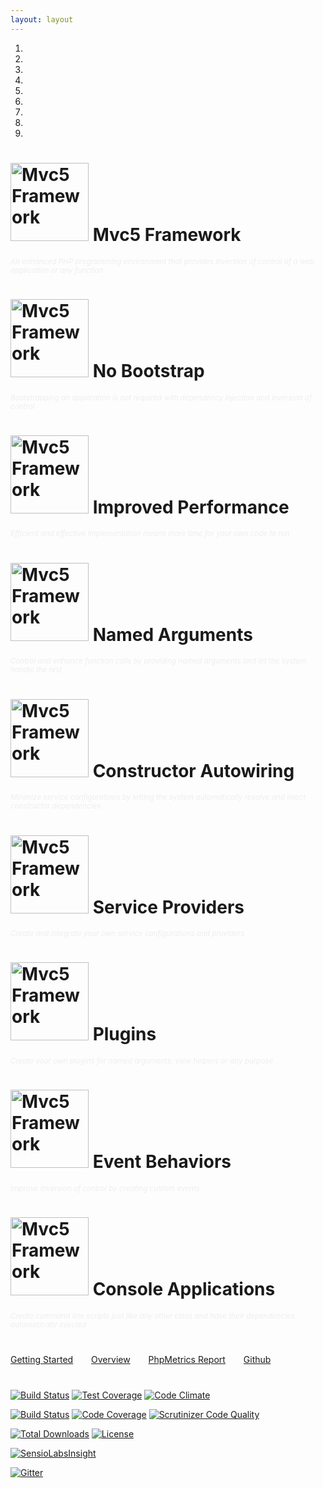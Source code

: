 ```yaml
---
layout: layout
---
```

<div class="page-masthead container-fluid">
    <div class="container">
        <div id="carousel-example-generic" class="carousel slide" data-ride="carousel">
          <!-- Indicators -->
          <ol class="carousel-indicators">
            <li data-target="#carousel-example-generic" data-slide-to="0" class="active"></li>
            <li data-target="#carousel-example-generic" data-slide-to="1"></li>
            <li data-target="#carousel-example-generic" data-slide-to="2"></li>
            <li data-target="#carousel-example-generic" data-slide-to="3"></li>
            <li data-target="#carousel-example-generic" data-slide-to="4"></li>
            <li data-target="#carousel-example-generic" data-slide-to="5"></li>
            <li data-target="#carousel-example-generic" data-slide-to="6"></li>
            <li data-target="#carousel-example-generic" data-slide-to="7"></li>
            <li data-target="#carousel-example-generic" data-slide-to="8"></li>
          </ol>        
          <!-- Wrapper for slides -->
          <div class="carousel-inner" role="listbox">
                <div class="item active">
                    <h1 class="page-title">
                        <img src="{{ site.baseUrl }}/images/mvc5.png" width="125" height="125" title="Mvc5 Framework">
                        Mvc5 Framework
                    </h1>
                    <small style="font-style:italic;color:#eee;">An enhanced PHP programming environment that provides inversion of control of a web application or any function</small>
                </div>
                <div class="item">
                    <h1 class="page-title">
                        <img src="{{ site.baseUrl }}/images/mvc5.png" width="125" height="125" title="Mvc5 Framework">
                        No Bootstrap
                    </h1>
                    <small style="font-style:italic;color:#eee;">Bootstrapping an application is not required with dependency injection and inversion of control</small>
                </div>
                <div class="item">
                    <h1 class="page-title">
                        <img src="{{ site.baseUrl }}/images/mvc5.png" width="125" height="125" title="Mvc5 Framework">
                        Improved Performance
                    </h1>
                    <small style="font-style:italic;color:#eee;">Efficient and effective implementation means more time for your own code to run</small>
                </div>
                <div class="item">
                    <h1 class="page-title">
                        <img src="{{ site.baseUrl }}/images/mvc5.png" width="125" height="125" title="Mvc5 Framework">
                        Named Arguments
                    </h1>
                    <small style="font-style:italic;color:#eee;">Control and enhance function calls by providing named arguments and let the system handle the rest</small>
                </div>
                <div class="item">
                    <h1 class="page-title">
                        <img src="{{ site.baseUrl }}/images/mvc5.png" width="125" height="125" title="Mvc5 Framework">
                        Constructor Autowiring
                    </h1>
                    <small style="font-style:italic;color:#eee;">Minimize service configurations by letting the system automatically resolve and inject constructor dependencies</small>
                </div>
                <div class="item">
                    <h1 class="page-title">
                        <img src="{{ site.baseUrl }}/images/mvc5.png" width="125" height="125" title="Mvc5 Framework">
                        Service Providers
                    </h1>
                    <small style="font-style:italic;color:#eee;">Create and integrate your own service configurations and providers</small>
                </div>
                <div class="item">
                    <h1 class="page-title">
                        <img src="{{ site.baseUrl }}/images/mvc5.png" width="125" height="125" title="Mvc5 Framework">
                        Plugins
                    </h1>
                    <small style="font-style:italic;color:#eee;">Create your own plugins for named arguments, view helpers or any purpose</small>
                </div>
                <div class="item">
                    <h1 class="page-title">
                        <img src="{{ site.baseUrl }}/images/mvc5.png" width="125" height="125" title="Mvc5 Framework">
                        Event Behaviors
                    </h1>
                    <small style="font-style:italic;color:#eee;">Improve inversion of control by creating custom events</small>
                </div>
                <div class="item">
                    <h1 class="page-title">
                        <img src="{{ site.baseUrl }}/images/mvc5.png" width="125" height="125" title="Mvc5 Framework">
                        Console Applications
                    </h1>
                    <small style="font-style:italic;color:#eee;">Create command line scripts just like any other class and have their dependencies automatically injected</small>
                </div>                
          </div>
        </div>
    </div>
</div>
<div class="container">
    <div class="row" style="margin-top:40px;">
        <div class="col-md-offset-3">
            <a class="btn btn-default btn-lg" style="margin-right:25px;margin-bottom:8px;" href="/getting-started" role="button"><span class="glyphicon glyphicon-send"></span> Getting Started</a>            
            <a class="btn btn-default btn-lg" style="margin-right:25px;margin-bottom:8px;" href="/overview" role="button"><span class="glyphicon glyphicon-book"></span> Overview</a>            
            <a class="btn btn-default btn-lg" style="margin-right:25px;margin-bottom:8px;" href="/phpmetrics"><span class="glyphicon glyphicon-dashboard"></span> PhpMetrics Report</a>
            <a class="btn btn-default btn-lg" style="margin-right:25px;margin-bottom:8px;" href="https://github.com/mvc5" role="button"><span class="glyphicon glyphicon-hand-right"></span> Github</a>
        </div>
    </div>
    <div class="row" style="margin-top:40px;">
        <div class="col-md-offset-4">
        <p>
            <a href="https://travis-ci.org/mvc5/framework"><img src="https://api.travis-ci.org/mvc5/application.svg" alt="Build Status" /></a>
            <a href="https://codeclimate.com/github/mvc5/framework"><img src="https://codeclimate.com/github/mvc5/framework/badges/coverage.svg" alt="Test Coverage" /></a>
            <a href="https://codeclimate.com/github/mvc5/framework"><img src="https://codeclimate.com/github/mvc5/framework/badges/gpa.svg" alt="Code Climate" /></a>
        </p>
        <p>
            <a href="https://scrutinizer-ci.com/g/mvc5/framework/build-status/master"><img src="https://scrutinizer-ci.com/g/mvc5/framework/badges/build.png?b=master" alt="Build Status" /></a>
            <a href="https://scrutinizer-ci.com/g/mvc5/framework/?branch=master"><img src="https://scrutinizer-ci.com/g/mvc5/framework/badges/coverage.png?b=master" alt="Code Coverage" /></a>
            <a href="https://scrutinizer-ci.com/g/mvc5/framework/?branch=master"><img src="https://scrutinizer-ci.com/g/mvc5/framework/badges/quality-score.png?b=master" alt="Scrutinizer Code Quality" /></a>
        </p>
        <p>
            <a href="https://packagist.org/packages/mvc5/framework"><img src="https://poser.pugx.org/mvc5/framework/downloads" alt="Total Downloads" /></a>
            <a href="https://packagist.org/packages/mvc5/framework"><img src="https://poser.pugx.org/mvc5/framework/license" alt="License" /></a>
        </p>
        <p><a href="https://insight.sensiolabs.com/projects/6a19e4e3-e771-46e3-9f10-fe1c06837f43"><img src="https://insight.sensiolabs.com/projects/6a19e4e3-e771-46e3-9f10-fe1c06837f43/big.png" alt="SensioLabsInsight" /></a></p>
        <p><a href="https://gitter.im/mvc5/framework?utm_source=badge&amp;utm_medium=badge&amp;utm_campaign=pr-badge"><img src="https://camo.githubusercontent.com/da2edb525cde1455a622c58c0effc3a90b9a181c/68747470733a2f2f6261646765732e6769747465722e696d2f4a6f696e253230436861742e737667" alt="Gitter" data-canonical-src="https://badges.gitter.im/Join%20Chat.svg" style="max-width:100%;"></a></p>
        </div>
    </div>
</div>
